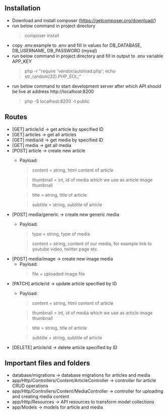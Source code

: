 ## Installation

* Download and install composer (https://getcomposer.org/download/)
* run below command in project directory
  > composer install
* copy .env.example to .env and fill in values for DB_DATABASE, DB_USERNAME, DB_PASSWORD (mysql)
* run below command in project directory and fill in output to .env variable APP_KEY
  > php -r "require 'vendor/autoload.php'; echo str_random(32).PHP_EOL;"
* run below command to start development server after which API should be live at address http://localhost:8200
  > php -S localhost:8200 -t public

## Routes

* [GET] article/id -> get article by specified ID
* [GET] articles -> get all articles
* [GET] media/id -> get media by specified ID
* [GET] media -> get all media
* [POST] article -> create new article
  * Payload:
    > content = string, html content of article

    > thumbnail = int, id of media which we use as article image thumbnail

    > title = string, title of article

    > subtitle = string, subtitle of article
* [POST] media/generic -> create new generic media
  * Payload:
    > type = string, type of media

    > content = string, content of our media, for example link to youtube video, twitter page etc.
* [POST] media/image -> create new image media
  * Payload:
    > file = uploaded image file
* [PATCH] article/id -> update article specified by ID
  * Payload:
    > content = string, html content of article

    > thumbnail = int, id of media which we use as article image thumbnail

    > title = string, title of article

    > subtitle = string, subtitle of article
* [DELETE] article/id -> delete article specified by ID

## Important files and folders

* database/migrations -> database migrations for articles and media
* app/Http/Controllers/Content/ArticleController -> controller for article CRUD operations
* app/Http/Controllers/Content/MediaController -> controller for uploading and creating media content
* app/Http/Resources -> API resources to transform model collections
* app/Models -> models for article and media
 